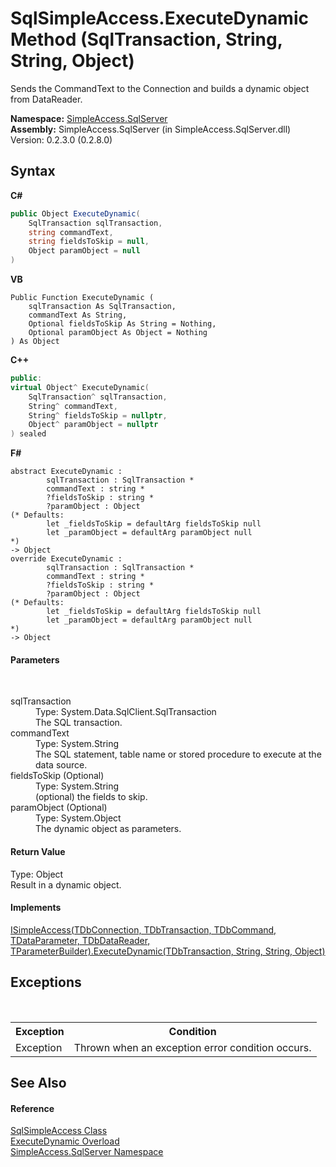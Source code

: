 # SqlSimpleAccess.ExecuteDynamic Method (SqlTransaction, String, String, Object)
 

Sends the CommandText to the Connection and builds a dynamic object from DataReader.

**Namespace:**&nbsp;<a href="0aec4ece-a28c-8a60-ec49-ed778f89c036">SimpleAccess.SqlServer</a><br />**Assembly:**&nbsp;SimpleAccess.SqlServer (in SimpleAccess.SqlServer.dll) Version: 0.2.3.0 (0.2.8.0)

## Syntax

**C#**<br />
``` C#
public Object ExecuteDynamic(
	SqlTransaction sqlTransaction,
	string commandText,
	string fieldsToSkip = null,
	Object paramObject = null
)
```

**VB**<br />
``` VB
Public Function ExecuteDynamic ( 
	sqlTransaction As SqlTransaction,
	commandText As String,
	Optional fieldsToSkip As String = Nothing,
	Optional paramObject As Object = Nothing
) As Object
```

**C++**<br />
``` C++
public:
virtual Object^ ExecuteDynamic(
	SqlTransaction^ sqlTransaction, 
	String^ commandText, 
	String^ fieldsToSkip = nullptr, 
	Object^ paramObject = nullptr
) sealed
```

**F#**<br />
``` F#
abstract ExecuteDynamic : 
        sqlTransaction : SqlTransaction * 
        commandText : string * 
        ?fieldsToSkip : string * 
        ?paramObject : Object 
(* Defaults:
        let _fieldsToSkip = defaultArg fieldsToSkip null
        let _paramObject = defaultArg paramObject null
*)
-> Object 
override ExecuteDynamic : 
        sqlTransaction : SqlTransaction * 
        commandText : string * 
        ?fieldsToSkip : string * 
        ?paramObject : Object 
(* Defaults:
        let _fieldsToSkip = defaultArg fieldsToSkip null
        let _paramObject = defaultArg paramObject null
*)
-> Object 
```


#### Parameters
&nbsp;<dl><dt>sqlTransaction</dt><dd>Type: System.Data.SqlClient.SqlTransaction<br />The SQL transaction.</dd><dt>commandText</dt><dd>Type: System.String<br />The SQL statement, table name or stored procedure to execute at the data source.</dd><dt>fieldsToSkip (Optional)</dt><dd>Type: System.String<br />(optional) the fields to skip.</dd><dt>paramObject (Optional)</dt><dd>Type: System.Object<br />The dynamic object as parameters.</dd></dl>

#### Return Value
Type: Object<br />Result in a dynamic object.

#### Implements
<a href="dfff28a0-0951-07f8-7965-dcd80e19e243">ISimpleAccess(TDbConnection, TDbTransaction, TDbCommand, TDataParameter, TDbDataReader, TParameterBuilder).ExecuteDynamic(TDbTransaction, String, String, Object)</a><br />

## Exceptions
&nbsp;<table><tr><th>Exception</th><th>Condition</th></tr><tr><td>Exception</td><td>Thrown when an exception error condition occurs.</td></tr></table>

## See Also


#### Reference
<a href="51cba069-bca7-767f-b9f4-7a420dd10a28">SqlSimpleAccess Class</a><br /><a href="9a3892d2-eeb8-2ba2-038e-1bbb0ebabed2">ExecuteDynamic Overload</a><br /><a href="0aec4ece-a28c-8a60-ec49-ed778f89c036">SimpleAccess.SqlServer Namespace</a><br />